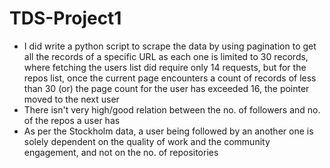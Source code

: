 # TDS-Project1

- I did write a python script to scrape the data by using pagination to get all the records of a specific URL as each one is limited to 30 records, where fetching the users list did require only 14 requests, but for the repos list, once the current page encounters a count of records of less than 30 (or) the page count for the user has exceeded 16, the pointer moved to the next user
- There isn't very high/good relation between the no. of followers and no. of the repos a user has
- As per the Stockholm data, a user being followed by an another one is solely dependent on the quality of work and the community engagement, and not on the no. of repositories
